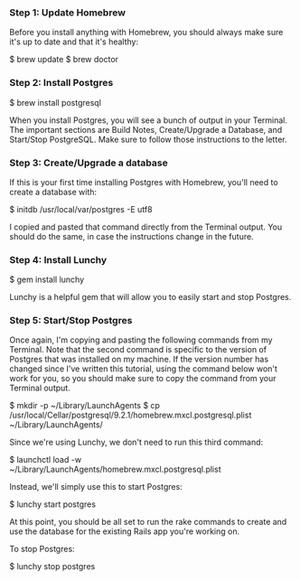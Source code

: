 ### Step 1: Update Homebrew

Before you install anything with Homebrew, you should always make sure it's up to date and that it's healthy:

$ brew update
$ brew doctor

### Step 2: Install Postgres

$ brew install postgresql

When you install Postgres, you will see a bunch of output in your Terminal. The important sections are Build Notes, Create/Upgrade a Database, and Start/Stop PostgreSQL. Make sure to follow those instructions to the letter.

### Step 3: Create/Upgrade a database

If this is your first time installing Postgres with Homebrew, you'll need to create a database with:

$ initdb /usr/local/var/postgres -E utf8

I copied and pasted that command directly from the Terminal output. You should do the same, in case the instructions change in the future.

### Step 4: Install Lunchy

$ gem install lunchy

Lunchy is a helpful gem that will allow you to easily start and stop Postgres.

### Step 5: Start/Stop Postgres

Once again, I'm copying and pasting the following commands from my Terminal. Note that the second command is specific to the version of Postgres that was installed on my machine. If the version number has changed since I've written this tutorial, using the command below won't work for you, so you should make sure to copy the command from your Terminal output.

$ mkdir -p ~/Library/LaunchAgents
$ cp /usr/local/Cellar/postgresql/9.2.1/homebrew.mxcl.postgresql.plist ~/Library/LaunchAgents/

Since we're using Lunchy, we don't need to run this third command:

$ launchctl load -w ~/Library/LaunchAgents/homebrew.mxcl.postgresql.plist

Instead, we'll simply use this to start Postgres:

$ lunchy start postgres

At this point, you should be all set to run the rake commands to create and use the database for the existing Rails app you're working on.

To stop Postgres:

$ lunchy stop postgres


